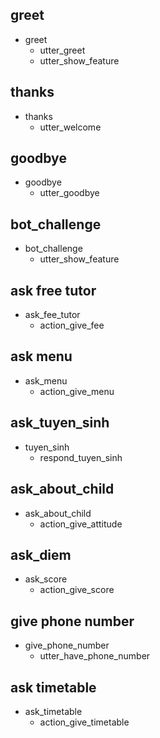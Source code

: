 ## greet
* greet
  - utter_greet
  - utter_show_feature

## thanks
* thanks
  - utter_welcome

## goodbye
* goodbye
  - utter_goodbye

## bot_challenge
* bot_challenge
  - utter_show_feature

## ask free tutor
* ask_fee_tutor
  - action_give_fee

## ask menu
* ask_menu
  - action_give_menu

## ask_tuyen_sinh
* tuyen_sinh
  - respond_tuyen_sinh


## ask_about_child
* ask_about_child
  - action_give_attitude

## ask_diem
* ask_score
  - action_give_score

## give phone number
* give_phone_number
  - utter_have_phone_number

## ask timetable
* ask_timetable
  - action_give_timetable